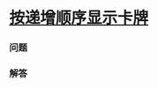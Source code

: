 # [按递增顺序显示卡牌](https://leetcode-cn.com/problems/reveal-cards-in-increasing-order)

### 问题



### 解答

```

```

